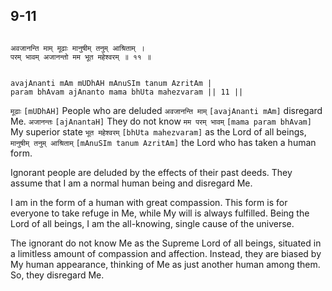 ## 9-11


```shloka-sa

अवजानन्ति माम् मूढाः मानुषीम् तनुम् आश्रिताम् ।
परम् भावम् अजानन्तो मम भूत महेश्वरम् ॥ ११ ॥

```
```shloka-sa-hk

avajAnanti mAm mUDhAH mAnuSIm tanum AzritAm |
param bhAvam ajAnanto mama bhUta mahezvaram || 11 ||

```
`मूढाः` `[mUDhAH]` People who are deluded `अवजानन्ति माम्` `[avajAnanti mAm]` disregard Me. `अजानन्तः` `[ajAnantaH]` They do not know `मम परम् भावम्` `[mama param bhAvam]` My superior state `भूत महेश्वरम्` `[bhUta mahezvaram]` as the Lord of all beings, `मानुषीम् तनुम् आश्रिताम्` `[mAnuSIm tanum AzritAm]` the Lord who has taken a human form.

Ignorant people are deluded by the effects of their past deeds. They assume that I am a normal human being and disregard Me. 

I am in the form of a human with great compassion. This form is for everyone to take refuge in Me, while My will is always fulfilled. Being the Lord of all beings, I am the all-knowing, single cause of the universe.

The ignorant do not know Me as the Supreme Lord of all beings, situated in a limitless amount of compassion and affection. Instead, they are biased by My human appearance, thinking of Me as just another human among them. So, they disregard Me.



